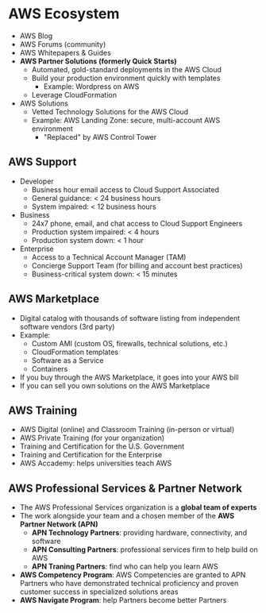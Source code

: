 # AWS Ecosystem

- AWS Blog
- AWS Forums (community)
- AWS Whitepapers & Guides
- **AWS Partner Solutions (formerly Quick Starts)**
    - Automated, gold-standard deployments in the AWS Cloud
    - Build your production environment quickly with templates
        - Example: Wordpress on AWS
    - Leverage CloudFormation
- AWS Solutions
    - Vetted Technology Solutions for the AWS Cloud
    - Example: AWS Landing Zone: secure, multi-account AWS environment
        - "Replaced" by AWS Control Tower

## AWS Support

- Developer
    - Business hour email access to Cloud Support Associated
    - General guidance: < 24 business hours
    - System impaired: < 12 business hours
- Business
    - 24x7 phone, email, and chat access to Cloud Support Engineers
    - Production system impaired: < 4 hours
    - Production system down: < 1 hour
- Enterprise
    - Access to a Technical Account Manager (TAM)
    - Concierge Support Team (for billing and account best practices)
    - Business-critical system down: < 15 minutes

## AWS Marketplace

- Digital catalog with thousands of software listing from independent software vendors (3rd party)
- Example:
    - Custom AMI (custom OS, firewalls, technical solutions, etc.)
    - CloudFormation templates
    - Software as a Service
    - Containers
- If you buy through the AWS Marketplace, it goes into your AWS bill
- If you can sell you own solutions on the AWS Marketplace

## AWS Training

- AWS Digital (online) and Classroom Training (in-person or virtual)
- AWS Private Training (for your organization)
- Training and Certification for the U.S. Government
- Training and Certification for the Enterprise
- AWS Accademy: helps universities teach AWS

## AWS Professional Services & Partner Network

- The AWS Professional Services organization is a **global team of experts**
- The work alongside your team and a chosen member of the **AWS Partner Network (APN)**
    - **APN Technology Partners**: providing hardware, connectivity, and software
    - **APN Consulting Partners**: professional services firm to help build on AWS
    - **APN Traning Partners**: find who can help you learn AWS 
- **AWS Competency Program**: AWS Competencies are granted to APN Partners who have demonstrated technical proficiency and proven customer success in specialized solutions areas
- **AWS Navigate Program**: help Partners become better Partners